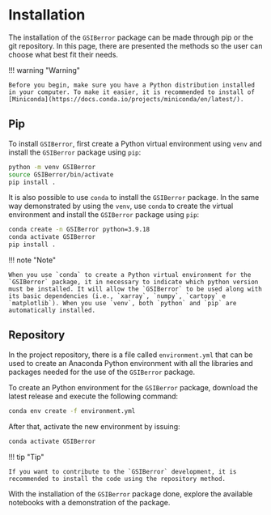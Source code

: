 # Installation

The installation of the `GSIBerror` package can be made through pip or the git repository. In this page, there are presented the methods so the user can choose what best fit their needs.

!!! warning "Warning"

    Before you begin, make sure you have a Python distribution installed in your computer. To make it easier, it is recommended to install of [Miniconda](https://docs.conda.io/projects/miniconda/en/latest/).

## Pip

To install `GSIBerror`, first create a Python virtual environment using `venv` and install the `GSIBerror` package using `pip`:

```bash linenums="1"
python -m venv GSIBerror
source GSIBerror/bin/activate
pip install .
```

It is also possible to use `conda` to install the `GSIBerror` package. In the same way demonstrated by using the `venv`, use `conda` to create the virtual environment and install the `GSIBerror` package using `pip`:

```bash linenums="1"
conda create -n GSIBerror python=3.9.18
conda activate GSIBerror
pip install .
```    

!!! note "Note"

    When you use `conda` to create a Python virtual environment for the `GSIBerror` package, it in necessary to indicate which python version must be installed. It will allow the `GSIBerror` to be used along with its basic dependencies (i.e., `xarray`, `numpy`, `cartopy` e `matplotlib`). When you use `venv`, both `python` and `pip` are automatically installed.

## Repository

In the project repository, there is a file called `environment.yml` that can be used to create an Anaconda Python environment with all the libraries and packages needed for the use of the `GSIBerror` package.

To create an Python environment for the `GSIBerror` package, download the latest release and execute the following command:

```bash linenums="1"
conda env create -f environment.yml
```

After that, activate the new environment by issuing:

```bash linenums="1"
conda activate GSIBerror
```

!!! tip "Tip"

    If you want to contribute to the `GSIBerror` development, it is recommended to install the code using the repository method.

With the installation of the `GSIBerror` package done, explore the available notebooks with a demonstration of the package.
